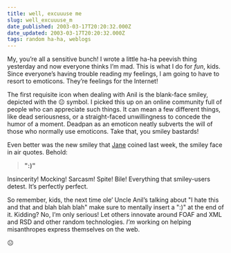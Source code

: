 ```yaml
---
title: well, excuuuse me
slug: well_excuuuse_m
date_published: 2003-03-17T20:20:32.000Z
date_updated: 2003-03-17T20:20:32.000Z
tags: random ha-ha, weblogs
---
```


My, you’re all a sensitive bunch! I wrote a little ha-ha peevish thing yesterday and now everyone thinks I’m mad. This is what I do for *fun*, kids. Since everyone’s having trouble reading my feelings, I am going to have to resort to emoticons. They’re feelings for the Internet!

The first requisite icon when dealing with Anil is the blank-face smiley, depicted with the 😐 symbol. I picked this up on an online community full of people who can appreciate such things. It can mean a few different things, like dead seriousness, or a straight-faced unwillingness to concede the humor of a moment. Deadpan as an emoticon neatly subverts the will of those who normally use emoticons. Take that, you smiley bastards!

Even better was the new smiley that [Jane](http://www.umamitsunami.com) coined last week, the smiley face in air quotes. Behold:

> **":)"**

Insincerity! Mocking! Sarcasm! Spite! Bile! Everything that smiley-users detest. It’s perfectly perfect.

So remember, kids, the next time ole’ Uncle Anil’s talking about "I hate this and that and blah blah blah" make sure to mentally insert a ":)" at the end of it. Kidding? No, I’m only serious! Let others innovate around FOAF and XML and RSD and other random technologies. *I’m* working on helping misanthropes express themselves on the web.

😐
